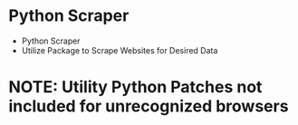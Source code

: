 # Python Scraper

* Python Scraper
* Utilize Package to Scrape Websites for Desired Data

# NOTE:  Utility Python Patches not included for unrecognized browsers

